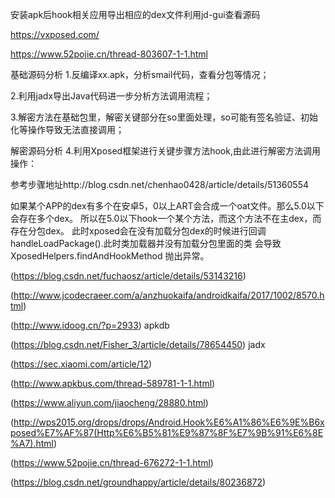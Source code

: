 
安装apk后hook相关应用导出相应的dex文件利用jd-gui查看源码

https://vxposed.com/

https://www.52pojie.cn/thread-803607-1-1.html

基础源码分析
1.反编译xx.apk，分析smail代码，查看分包等情况；

2.利用jadx导出Java代码进一步分析方法调用流程；

3.解密方法在基础包里，解密关键部分在so里面处理，so可能有签名验证、初始化等操作导致无法直接调用；

解密源码分析
4.利用Xposed框架进行关键步骤方法hook,由此进行解密方法调用操作：

参考步骤地址http://blog.csdn.net/chenhao0428/article/details/51360554

如果某个APP的dex有多个在安卓5，0以上ART会合成一个oat文件。那么5.0以下会存在多个dex。 
  所以在5.0以下hook一个某个方法，而这个方法不在主dex，而存在分包dex。
  此时xposed会在没有加载分包dex的时候进行回调handleLoadPackage().此时类加载器并没有加载分包里面的类 
  会导致 XposedHelpers.findAndHookMethod 抛出异常。

(https://blog.csdn.net/fuchaosz/article/details/53143216)

(http://www.jcodecraeer.com/a/anzhuokaifa/androidkaifa/2017/1002/8570.html)

(http://www.idoog.cn/?p=2933) apkdb

(https://blog.csdn.net/Fisher_3/article/details/78654450)   jadx 

(https://sec.xiaomi.com/article/12)

(http://www.apkbus.com/thread-589781-1-1.html)

(https://www.aliyun.com/jiaocheng/28880.html)

(http://wps2015.org/drops/drops/Android.Hook%E6%A1%86%E6%9E%B6xposed%E7%AF%87(Http%E6%B5%81%E9%87%8F%E7%9B%91%E6%8E%A7).html)

(https://www.52pojie.cn/thread-676272-1-1.html)

(https://blog.csdn.net/groundhappy/article/details/80236872)